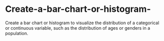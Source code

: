 # Create-a-bar-chart-or-histogram-
Create a bar chart or histogram to visualize the distribution of a categorical or continuous variable, such as the distribution of ages or genders in a population.
